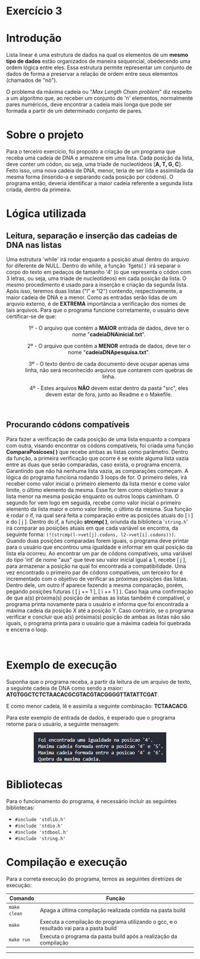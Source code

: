 # Exercício 3
<h1>Introdução</h1>
<p>Lista linear é uma estrutura de dados na qual os elementos de um <b>mesmo tipo de dados</b> estão organizados de maneira sequencial, obedecendo uma ordem lógica entre eles. Essa estrutura permite representar um conjunto de dados de forma a preservar a relação de ordem entre seus elementos (chamados de "nó").</p>
<p>O problema da máxima cadeia ou "<i>Max Length Chain problem</i>" diz respeito a um algoritmo que, ao receber um conjunto de 'n' elementos, normalmente pares numéricos, deve encontrar a cadeia mais longa que pode ser formada a partir de um determinado conjunto de pares.</p>

<h1>Sobre o projeto</h1>
<p>Para o terceiro exercício, foi proposto a criação de um programa que receba uma cadeia de DNA e armazene em uma lista. Cada posição da lista, deve conter um códon, ou seja, uma triade de nucleotídeos [<b>A, T, G, C</b>]. Feito isso, uma nova cadeia de DNA, menor, teria de ser lida e assimilada da mesma forma (inserido-a e separando cada posição por códons). O programa então, deveria identificar a maior cadeia referente a segunda lista criada, dentro da primeira.</p>

<h1>Lógica utilizada</h1>
<h2>Leitura, separação e inserção das cadeias de DNA nas listas</h2>
<p>Uma estrutura 'while' irá rodar enquanto a posição atual dentro do arquivo for diferente de NULL. Dentro do while, a função `fgets( )` irá separar o corpo do texto em pedaços de tamanho '4' (o que representa o códon com 3 letras, ou seja, uma tríade de nucleotídeos) em cada posição da lista. O mesmo procedimento é usado para a inserção e criação da segunda lista. Após isso, teremos duas listas ("l" e "l2") contendo, respectivamente, a maior cadeia de DNA e a menor. Como as entradas serão lidas de um arquvio externo, é de <b>EXTREMA</b> importância a verificação dos nomes de tais arquivos. Para que o programa funcione corretamente, o usuário deve certificar-se de que:
<ul>
    <center>
    <ol>1º - O arquivo que contém a <b>MAIOR</b> entrada de dados, deve ter o nome "<b>cadeiaDNAinicial.txt</b>".</ol>
    <ol>2º - O arquivo que contém a <b>MENOR</b> entrada de dados, deve ter o nome "<b>cadeiaDNApesquisa.txt</b>".</ol>
    <ol>3º - O texto dentro de cada documento deve ocupar apenas uma linha, não será reconhecido arquivos que contarem com quebras de linha.</ol>
    <ol>4º - Estes arquivos <b>NÃO</b> devem estar dentro da pasta "src", eles devem estar de fora, junto ao Readme e o Makefile.</ol>
    </center>
</ul>
<br/>

<h2>Procurando códons compatíveis</h2>
<p>Para fazer a verificação de cada posição de uma lista enquanto a compara com outra, visando encontrar os códons compatíveis, foi criada uma função <b>ComparaPosicoes( )</b> que recebe ambas as listas como parâmetro. Dentro da função, a primeira verificação que ocorre é se existe alguma lista vazia entre as duas que serão comparadas, caso exista, o programa encerra. Garantindo que não há nenhuma lista vazia, as comparações começam.
A lógica do programa funciona rodando 3 loops de for. O primeiro deles, irá receber como valor inicial o primeiro elemento da lista menor e como valor limite, o último elemento da mesma. Esse for tem como objetivo travar a lista menor na mesma posição enquanto os outros loops caminham. O segundo for vem logo em seguida, recebe como valor inicial o primeiro elemento da lista maior e como valor limite, o último da mesma. Sua função é rodar o if, na qual será feita a comparação entre as posições atuais do [ i ] e do [ j ]. Dentro do if, a função <b>strcmp( )</b>, oriunda da biblioteca '<code>string.h</code>' irá comparar as posições atuais em que cada variável se encontra, da seguinte forma: <code>(!(strcmp(l->vet[j].codons, l2->vet[i].codons)))</code>. Quando duas posições comparadas forem iguais, o programa deve printar para o usuário que encontrou uma igualdade e informar em qual posição da lista ela ocorreu. Ao encontrar um par de códons compatíveis, uma variável do tipo 'int' de nome "aux" que teve seu valor inicial igual a 1, recebe [ j ], para armazenar a posição na qual foi encontrada a compatibilidade. Uma vez encontrado o primeiro par de códons compatíveis, um terceiro for é incrementado com o objetivo de verificar as próximas posições das listas. Dentro dele, um outro if aparece fazendo a mesma comparação, porém, pegando posições futuras ( [ j += 1 ], [ i += 1 ] ). Caso haja uma confirmação de que a(s) próxima(s) posição de ambas as listas também é compatível, o programa printa novamente para o usuário e informa que foi encontrada a máxima cadeia da posição X até a posição Y. Caso contrário, se o programa verificar e concluir que a(s) próxima(s) posição de ambas as listas não são iguais, o programa printa para o usuário que a máxima cadeia foi quebrada e encerra o loop.</p>
<br/>
<h1>Exemplo de execução</h1>
<p>Suponha que o programa receba, a partir da leitura de um arquivo de texto, a seguinte cadeia de DNA como sendo a maior: <b>ATGTGGCTCTCTAACACGCGTACGTACGGGGTTATATTCGAT</b>.</p>
<p>E como menor cadeia, lê e assimila a seguinte combinação: <b>TCTAACACG</b>.</p>
<p>Para este exemplo de entrada de dados, é esperado que o programa retorne para o usuário, a seguinte mensagem:</p>
<div align="center">
    <img src="imgs/exemplobom.png">
</div>
<h1>Bibliotecas</h1>
<p>Para o funcionamento do programa, é necessário incluir as seguintes bibliotecas: 
<ul>
    <li><code>#include 'stdlib.h'</code></li>
    <li><code>#include 'stdio.h'</code></li>
    <li><code>#include 'stdbool.h'</code></li>
    <li><code>#include 'string.h'</code></li>
</ul>

<h1>Compilação e execução</h1>
<p>Para a correta execução do programa, temos as seguintes diretrizes de execução:<p>


| Comando                |  Função                                                                                           |                     
| -----------------------| ------------------------------------------------------------------------------------------------- |
|  `make clean`          | Apaga a última compilação realizada contida na pasta build                                        |
|  `make`                | Executa a compilação do programa utilizando o gcc, e o resultado vai para a pasta build           |
|  `make run`            | Executa o programa da pasta build após a realização da compilação                                 |
<hr/>